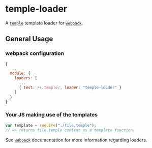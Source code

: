 # temple-loader

A [`temple`](https://github.com/KosyanMedia/temple) template loader for [`webpack`](https://github.com/webpack/webpack).

## General Usage

### webpack configuration

```javascript
{
  ...
  module: {
    loaders: [
      ...
      { test: /\.temple/, loader: "temple-loader" }
    ]
  }
}
```

### Your JS making use of the templates

```javascript
var template = require("./file.temple");
// => returns file.temple content as a template function
```

See [`webpack`](https://github.com/webpack/webpack) documentation for more information regarding loaders.

